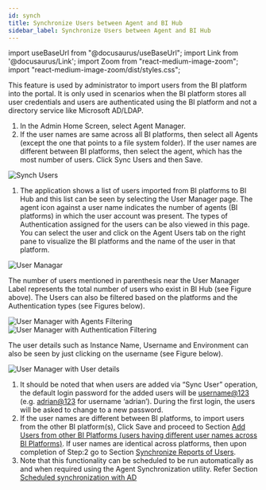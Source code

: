 ```yaml
---
id: synch
title: Synchronize Users between Agent and BI Hub
sidebar_label: Synchronize Users between Agent and BI Hub
---
```


import useBaseUrl from "@docusaurus/useBaseUrl";
import Link from '@docusaurus/Link';
import Zoom from "react-medium-image-zoom";
import "react-medium-image-zoom/dist/styles.css";

This feature is used by administrator to import users from the BI
platform into the portal. It is only used in scenarios when the BI
platform stores all user credentials and users are authenticated using
the BI platform and not a directory service like Microsoft AD/LDAP.

1.  In the Admin Home Screen, select Agent Manager.
1.  If the user names are same across all BI platforms, then select all Agents (except the one that points to a file system folder). If the user names are different between BI platforms, then select the agent, which has the most number of users. Click Sync Users and then Save.

  <div style={{textAlign: 'center'}}>
    <Zoom>
      <img alt="Synch Users" src={useBaseUrl('doc-images/admin-guide/synch/sync-users.jpg')}/>
    </Zoom>
  </div>

1.  The application shows a list of users imported from BI platforms to BI Hub and this list can be seen by selecting the User Manager page. 
The agent icon against a user name indicates the number of agents (BI platforms) in which the user account was present. The types of Authentication assigned for the users can be also viewed in this page. You can select the user and click on the Agent Users tab on the right pane to visualize the BI platforms and the name of the user in that platform.

  <div style={{textAlign: 'center'}}>
    <Zoom>
      <img alt="User Managar" src={useBaseUrl('doc-images/admin-guide/synch/user-manager.jpg')}/>
    </Zoom>
  </div>

  The number of users mentioned in parenthesis near the User Manager Label represents the total number of users who exist in BI Hub (see Figure above). The Users can also be filtered based on the platforms and the Authentication types (see Figures below).

  <div style={{textAlign: 'center'}}>
    <Zoom>
      <img alt="User Manager with Agents Filtering" src={useBaseUrl('doc-images/admin-guide/synch/um2.jpg')}/>
    </Zoom>
  </div>

  <div style={{textAlign: 'center'}}>
    <Zoom>
      <img alt="User Manager with Authentication Filtering" src={useBaseUrl('doc-images/admin-guide/synch/umauth.jpg')}/>
    </Zoom>
  </div>

  The user details such as Instance Name, Username and Environment can also be seen by just clicking on the username (see Figure below).

  <div style={{textAlign: 'center'}}>
    <Zoom>
      <img alt="User Manager with User details" src={useBaseUrl('doc-images/admin-guide/synch/um3new.jpg')}/>
    </Zoom>
  </div>

1. It should be noted that when users are added via “Sync User” operation, the default login password for the added users will be
    <username@123> (e.g. <adrian@123> for username ‘adrian’). During the first login, the users will be asked to change to a new password.
1. If the user names are different between BI platforms, to import users from the other BI platform(s), Click Save and proceed to
    Section [ Add Users from other BI Platforms (users having different user names across BI Platforms)](#). If user names are identical across platforms, then upon completion of Step:2 go to Section [Synchronize Reports of Users](#).
2. Note that this functionality can be scheduled to be run automatically as and when required using the Agent Synchronization
    utility. Refer Section [Scheduled synchronization with AD](#)
